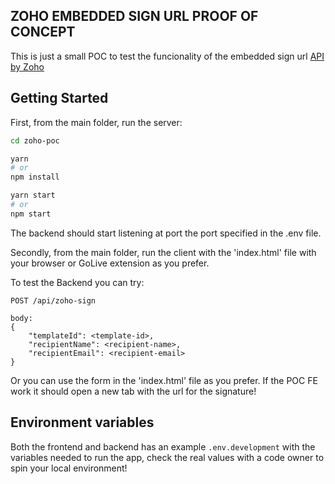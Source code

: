 ## ZOHO EMBEDDED SIGN URL PROOF OF CONCEPT

This is just a small POC to test the funcionality of the embedded sign url [API by Zoho](https://www.zoho.com/sign/api/embedded-signing.html)


## Getting Started

First, from the main folder, run the  server:

```bash
cd zoho-poc

yarn
# or
npm install

yarn start
# or
npm start

```

The backend should start listening at port the port specified in the .env file.

Secondly, from the main folder, run the client with the 'index.html' file with your browser or GoLive extension as you prefer.

To test the Backend you can try:

```
POST /api/zoho-sign

body: 
{
    "templateId": <template-id>,
    "recipientName": <recipient-name>,
    "recipientEmail": <recipient-email>
}
```

Or you can use the form in the 'index.html'  file as you prefer. If the POC FE work it should open a new tab with the url for the signature!


## Environment variables

Both the frontend and backend has an example `.env.development` with the variables needed to run the app, check the real values with a code owner to spin your local environment!
